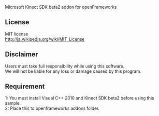 Microsoft Kinect SDK beta2 addon for openFrameworks

## License
MIT license  
http://ja.wikipedia.org/wiki/MIT_License

## Disclaimer
Users must take full responsibility while using this software.  
We will not be liable for any loss or damage caused by this program.

## Requirement
1: You must install Visual C++ 2010 and Kinect SDK beta2 before using this sample.  
2: Place this to openframeworks addons folder.
